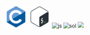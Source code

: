 <p align="left">
  <img src="https://raw.githubusercontent.com/devicons/devicon/2809b567852a4648062a2d3e7c1c531367458c0b/icons/c/c-original.svg" alt="c" width="60" height="60" />
  <img src="https://raw.githubusercontent.com/devicons/devicon/2809b567852a4648062a2d3e7c1c531367458c0b/icons/bash/bash-original.svg" alt="bash" width="60" height="60" />
  <img src="https://cdn.jsdelivr.net/gh/devicons/devicon/icons/javascript/javascript-original.svg" alt="js" width="60" height="60" />
  <img src="https://i.ibb.co/SNYZBxV/pngaaa-com-4112291.png" alt="sol" width="60" height="60" />
  
  <img src="https://cdn.jsdelivr.net/gh/devicons/devicon/icons/react/react-original-wordmark.svg" />
          
</p>
